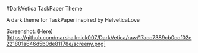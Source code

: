 #DarkVetica TaskPaper Theme

A dark theme for TaskPaper inspired by HelveticaLove

Screenshot: (Here)[https://github.com/marshallmick007/DarkVetica/raw/17acc7389cb0ccf02e221801a646d5b0de81178e/screeny.png]
